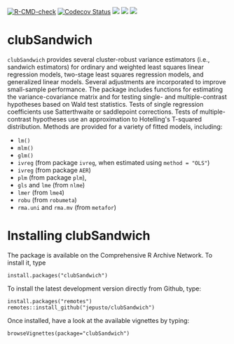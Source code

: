 <!-- badges: start -->
[![R-CMD-check](https://github.com/jepusto/clubSandwich/workflows/R-CMD-check/badge.svg)](https://github.com/jepusto/clubSandwich/actions)
[![Codecov Status](https://codecov.io/gh/jepusto/clubSandwich/branch/master/graph/badge.svg)](https://codecov.io/gh/jepusto/clubSandwich?branch=master)
[![](http://www.r-pkg.org/badges/version/clubSandwich)](https://CRAN.R-project.org/package=clubSandwich)
[![](http://cranlogs.r-pkg.org/badges/grand-total/clubSandwich)](https://CRAN.R-project.org/package=clubSandwich)
[![](http://cranlogs.r-pkg.org/badges/last-month/clubSandwich)](https://CRAN.R-project.org/package=clubSandwich)
<!-- badges: end -->

# clubSandwich

`clubSandwich` provides several cluster-robust variance estimators 
(i.e., sandwich estimators) for ordinary and weighted least squares linear regression models, two-stage least squares regression models, and generalized linear models. 
Several adjustments are incorporated to improve small-sample performance. 
The package includes functions for estimating the variance-covariance matrix and 
for testing single- and multiple-contrast hypotheses based on Wald test statistics. 
Tests of single regression coefficients use Satterthwaite or saddlepoint corrections.
Tests of multiple-contrast hypotheses use an approximation to Hotelling's T-squared distribution. 
Methods are provided for a variety of fitted models, including:

- `lm()`
- `mlm()`
- `glm()` 
- `ivreg` (from package `ivreg`, when estimated using `method = "OLS"`)
- `ivreg` (from package `AER`)
- `plm` (from package `plm`), 
- `gls` and `lme` (from `nlme`)
- `lmer` (from `lme4`)
- `robu` (from `robumeta`)
- `rma.uni` and `rma.mv` (from `metafor`) 

# Installing clubSandwich

The package is available on the Comprehensive R Archive Network. To install it, type 
```{r}
install.packages("clubSandwich")
```

To install the latest development version directly from Github, type:
```{r}
install.packages("remotes")
remotes::install_github("jepusto/clubSandwich")
```

Once installed, have a look at the available vignettes by typing:
```{r}
browseVignettes(package="clubSandwich")
```
